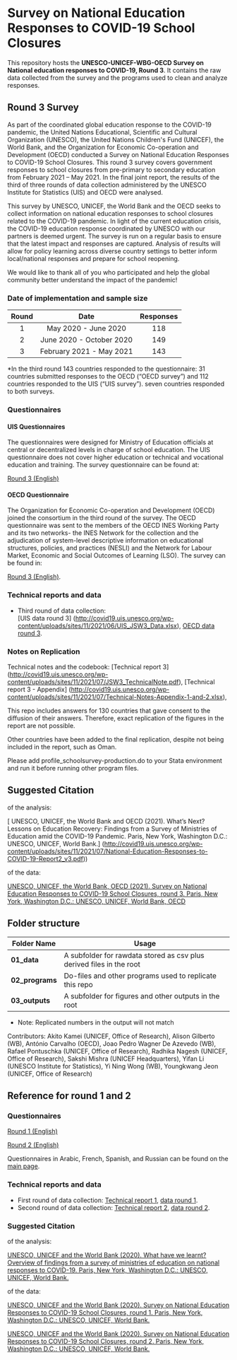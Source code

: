 # Survey on National Education Responses to COVID-19 School Closures

This repository hosts the **UNESCO-UNICEF-WBG-OECD Survey on National education responses to COVID-19, Round 3**. It contains the raw data collected from the survey and the programs used to clean and analyze responses.

## Round 3 Survey

As part of the coordinated global education response to the COVID-19 pandemic, the United Nations Educational, Scientific and Cultural Organization (UNESCO), the United Nations Children's Fund (UNICEF), the World Bank, and the Organization for Economic Co-operation and Development (OECD) conducted a Survey on National Education Responses to COVID-19 School Closures. This round 3 survey covers government responses to school closures from pre-primary to secondary education from February 2021 – May 2021. In the final joint report, the results of the third of three rounds of data collection administered by the UNESCO Institute for Statistics (UIS) and OECD were analysed. 

This survey by UNESCO, UNICEF, the World Bank and the OECD seeks to collect information on national education responses to school closures related to the COVID-19 pandemic. In light of the current education crisis, the COVID-19 education response coordinated by UNESCO with our partners is deemed urgent. The survey is run on a regular basis to ensure that the latest impact and responses are captured. Analysis of results will allow for policy learning across diverse country settings to better inform local/national responses and prepare for school reopening.

We would like to thank all of you who participated and help the global community better understand the impact of the pandemic!

### Date of implementation and sample size

| Round         | Date          | Responses  |
| :-------------: |:-------------:| :-----:|
|       1       | May 2020 - June 2020 | 118 |
|  2            | June 2020 - October 2020       |   149 |
|  3            | February 2021 - May 2021      |    143 |

*In the third round 143 countries responded to the questionnaire: 31 countries submitted responses to the OECD (“OECD survey”) and 112 countries responded to the UIS (“UIS survey”). seven countries responded to both surveys.

### Questionnaires

#### UIS Questionnaires
The questionnaires were designed for Ministry of Education officials at central or decentralized levels in charge of school education. The UIS questionnaire does not cover higher education or technical and vocational education and training. The survey questionnaire can be found at: 

[Round 3 (English)](http://covid19.uis.unesco.org/wp-content/uploads/sites/11/2021/01/Survey-COVID_R3_EN_final.pdf) 

#### OECD Questionnaire 

The Organization for Economic Co-operation and Development (OECD) joined the consortium in the third round of the survey. The OECD questionnaire was sent to the members of the OECD INES Working Party and its two networks- the INES Network for the collection and the adjudication of system-level descriptive information on educational structures, policies, and practices (NESLI) and the Network for Labour Market, Economic and Social Outcomes of Learning (LSO). The survey can be found in:

[Round 3 (English)](http://covid19.uis.unesco.org/wp-content/uploads/sites/11/2021/06/OECD_SURVEY-ON-COVID-19-QUESTIONNAIRE_R3.xlsx).

### Technical reports and data

- Third round of data collection:  
[UIS data round 3] (http://covid19.uis.unesco.org/wp-content/uploads/sites/11/2021/06/UIS_JSW3_Data.xlsx),
[OECD data round 3](http://covid19.uis.unesco.org/wp-content/uploads/sites/11/2021/06/OECD_JSW3_Data.xlsx).

### Notes on Replication
Technical notes and the codebook:
[Technical report 3] (http://covid19.uis.unesco.org/wp-content/uploads/sites/11/2021/07/JSW3_TechnicalNote.pdf),
[Technical report 3 - Appendix] (http://covid19.uis.unesco.org/wp-content/uploads/sites/11/2021/07/Technical-Notes-Appendix-1-and-2.xlsx),

This repo includes answers for 130 countries that gave consent to the diffusion of their answers. Therefore, exact replication of the figures in the report are not possible.

Other countries have been added to the final replication, despite not being included in the report, such as Oman.

Please add profile_schoolsurvey-production.do to your Stata environment and run it before running other program files.

## Suggested Citation

of the analysis: 

[ UNESCO, UNICEF, the World Bank and OECD (2021). What’s Next? Lessons on Education Recovery: Findings from a Survey of Ministries of Education amid the COVID-19 Pandemic. Paris, New York, Washington D.C.: UNESCO, UNICEF, World Bank.] (http://covid19.uis.unesco.org/wp-content/uploads/sites/11/2021/07/National-Education-Responses-to-COVID-19-Report2_v3.pdf))

of the data:

[UNESCO, UNICEF, the World Bank, OECD  (2021). Survey on National Education Responses to COVID-19 School Closures, round 3. Paris, New York, Washington D.C.: UNESCO, UNICEF, World Bank, OECD]( http://covid19.uis.unesco.org/joint-covid-r3/) 

## Folder structure

| Folder Name | Usage |
|---|---|
|**01_data**|A subfolder for rawdata stored as csv plus derived files in the root|
|**02_programs**|Do-files and other programs used to replicate this repo|
|**03_outputs**|A subfolder for figures and other outputs in the root||

* Note: Replicated numbers in the output will not match 

Contributors:
Akito Kamei (UNICEF, Office of Research), Alison Gilberto (WB), António Carvalho (OECD), Joao Pedro Wagner De Azevedo (WB), Rafael Pontuschka (UNICEF, Office of Research), Radhika Nagesh (UNICEF, Office of Research), Sakshi Mishra (UNICEF Headquarters), Yifan Li (UNESCO Institute for Statistics), Yi Ning Wong (WB), Youngkwang Jeon (UNICEF, Office of Research)

## Reference for round 1 and 2

### Questionnaires

[Round 1 (English)](http://tcg.uis.unesco.org/wp-content/uploads/sites/4/2020/06/covid-19_school_closure_questionnaire_en.pdf)
 
[Round 2 (English)]( http://tcg.uis.unesco.org/wp-content/uploads/sites/4/2020/07/Joint-Survey-2.0-FINAL_EN.pdf)
 
Questionnaires in Arabic, French, Spanish, and Russian can be found on the [main page](http://tcg.uis.unesco.org/survey-education-covid-school-closures/).

### Technical reports and data

   - First round of data collection: 
[Technical report 1](http://tcg.uis.unesco.org/wp-content/uploads/sites/4/2020/07/COVID-SURVEY_technical-note-20200702.pdf), 
[data round 1](http://tcg.uis.unesco.org/wp-content/uploads/sites/4/2020/07/Response_final_20200720.xls).
   - Second round of data collection: 
[Technical report 2](http://tcg.uis.unesco.org/wp-content/uploads/sites/4/2020/10/COVID-SURVEY_R2_technical-note.pdf),
[data round 2](http://tcg.uis.unesco.org/wp-content/uploads/sites/4/2020/10/COVID_SchoolSurvey_R2_Data-and-Codebook.xlsx).

### Suggested Citation

of the analysis: 

  [UNESCO, UNICEF and the World Bank (2020). What have we learnt? Overview of findings from a survey of ministries of education on national responses to COVID-19. Paris, New York, Washington D.C.: UNESCO, UNICEF, World Bank.](https://data.unicef.org/wp-content/uploads/2020/10/National-Education-Responses-to-COVID-19-WEB-final.pdf)

of the data:

  [UNESCO, UNICEF and the World Bank (2020). Survey on National Education
Responses to COVID-19 School Closures, round 1. Paris, New York, Washington D.C.: UNESCO, UNICEF, World Bank.](http://tcg.uis.unesco.org/survey-education-covid-school-closures/) 

  [UNESCO, UNICEF and the World Bank (2020). Survey on National Education
Responses to COVID-19 School Closures, round 2. Paris, New York, Washington D.C.: UNESCO, UNICEF, World Bank.](http://tcg.uis.unesco.org/survey-education-covid-school-closures/) 
